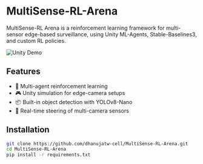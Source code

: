 # MultiSense-RL-Arena

MultiSense-RL Arena is a reinforcement learning framework for multi-sensor edge-based surveillance, using Unity ML-Agents, Stable-Baselines3, and custom RL policies.

![Unity Demo](path_to_demo_image_or_gif)

## Features

- 🧠 Multi-agent reinforcement learning
- 🎮 Unity simulation for edge-camera setups
- 📦 Built-in object detection with YOLOv8-Nano
- 🔀 Real-time steering of multi-camera sensors

## Installation

```bash
git clone https://github.com/dhanujatw-cell/MultiSense-RL-Arena.git
cd MultiSense-RL-Arena
pip install -r requirements.txt
